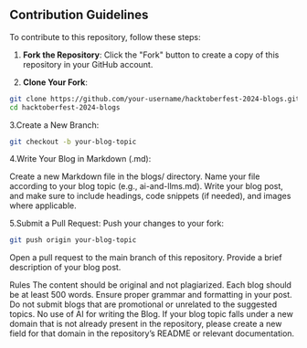 
## Contribution Guidelines

To contribute to this repository, follow these steps:

1. **Fork the Repository**: Click the "Fork" button to create a copy of this repository in your GitHub account.

2. **Clone Your Fork**: 
```bash
git clone https://github.com/your-username/hacktoberfest-2024-blogs.git
cd hacktoberfest-2024-blogs
```
3.Create a New Branch:
```bash
git checkout -b your-blog-topic
```
4.Write Your Blog in Markdown (.md):

Create a new Markdown file in the blogs/ directory. Name your file according to your blog topic (e.g., ai-and-llms.md).
Write your blog post, and make sure to include headings, code snippets (if needed), and images where applicable.

5.Submit a Pull Request:
Push your changes to your fork:
```bash
git push origin your-blog-topic
```
Open a pull request to the main branch of this repository. Provide a brief description of your blog post.

Rules
The content should be original and not plagiarized.
Each blog should be at least 500 words.
Ensure proper grammar and formatting in your post.
Do not submit blogs that are promotional or unrelated to the suggested topics.
No use of AI for writing the Blog.
If your blog topic falls under a new domain that is not already present in the repository, please create a new field for that domain in the repository’s README or relevant documentation.

